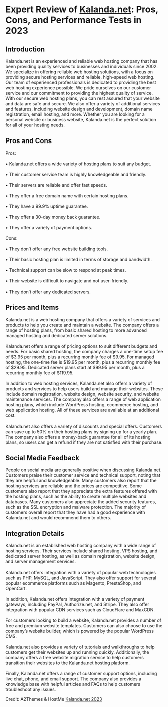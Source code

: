 <h1>Expert Review of <a href="https://a2themes.com/kalandanet-reviews">Kalanda.net</a>: Pros, Cons, and Performance Tests in 2023</h1>
<h2>Introduction</h2>
Kalanda.net is an experienced and reliable web hosting company that has been providing quality services to businesses and individuals since 2002. We specialize in offering reliable web hosting solutions, with a focus on providing secure hosting services and reliable, high-speed web hosting. Our team of experienced professionals is dedicated to providing the best web hosting experience possible. We pride ourselves on our customer service and our commitment to providing the highest quality of service. With our secure web hosting plans, you can rest assured that your website and data are safe and secure. We also offer a variety of additional services and features, including website design and development, domain name registration, email hosting, and more. Whether you are looking for a personal website or business website, Kalanda.net is the perfect solution for all of your hosting needs.
<h2>Pros and Cons</h2>
Pros:<br><br>• Kalanda.net offers a wide variety of hosting plans to suit any budget.<br><br>• Their customer service team is highly knowledgeable and friendly.<br><br>• Their servers are reliable and offer fast speeds.<br><br>• They offer a free domain name with certain hosting plans.<br><br>• They have a 99.9% uptime guarantee.<br><br>• They offer a 30-day money back guarantee.<br><br>• They offer a variety of payment options.<br><br>Cons:<br><br>• They don’t offer any free website building tools.<br><br>• Their basic hosting plan is limited in terms of storage and bandwidth.<br><br>• Technical support can be slow to respond at peak times.<br><br>• Their website is difficult to navigate and not user-friendly.<br><br>• They don’t offer any dedicated servers.
<h2>Prices and Items</h2>
Kalanda.net is a web hosting company that offers a variety of services and products to help you create and maintain a website. The company offers a range of hosting plans, from basic shared hosting to more advanced managed hosting and dedicated server solutions. <br><br>Kalanda.net offers a range of pricing options to suit different budgets and needs. For basic shared hosting, the company charges a one-time setup fee of $3.95 per month, plus a recurring monthly fee of $9.95. For managed hosting, the one-time fee is $19.95 per month, plus a recurring monthly fee of $29.95. Dedicated server plans start at $99.95 per month, plus a recurring monthly fee of $119.95. <br><br>In addition to web hosting services, Kalanda.net also offers a variety of products and services to help users build and manage their websites. These include domain registration, website design, website security, and website maintenance services. The company also offers a range of web application hosting plans, which include WordPress hosting, ecommerce hosting, and web application hosting. All of these services are available at an additional cost. <br><br>Kalanda.net also offers a variety of discounts and special offers. Customers can save up to 50% on their hosting plans by signing up for a yearly plan. The company also offers a money-back guarantee for all of its hosting plans, so users can get a refund if they are not satisfied with their purchase.
<h2>Social Media Feedback</h2>
People on social media are generally positive when discussing Kalanda.net. Customers praise their customer service and technical support, noting that they are helpful and knowledgeable. Many customers also report that the hosting services are reliable and the prices are competitive. Some customers also report that they appreciate the extra features offered with the hosting plans, such as the ability to create multiple websites and databases. Many customers also appreciate the added security features, such as the SSL encryption and malware protection. The majority of customers overall report that they have had a good experience with Kalanda.net and would recommend them to others.
<h2>Integration Details</h2>
Kalanda.net is an established web hosting company with a wide range of hosting services. Their services include shared hosting, VPS hosting, and dedicated server hosting, as well as domain registration, website design, and server management services.<br><br>Kalanda.net offers integration with a variety of popular web technologies such as PHP, MySQL, and JavaScript. They also offer support for several popular ecommerce platforms such as Magento, PrestaShop, and OpenCart.<br><br>In addition, Kalanda.net offers integration with a variety of payment gateways, including PayPal, Authorize.net, and Stripe. They also offer integration with popular CDN services such as CloudFlare and MaxCDN.<br><br>For customers looking to build a website, Kalanda.net provides a number of free and premium website templates. Customers can also choose to use the company’s website builder, which is powered by the popular WordPress CMS.<br><br>Kalanda.net also provides a variety of tutorials and walkthroughs to help customers get their websites up and running quickly. Additionally, the company offers a free website migration service to help customers transition their websites to the Kalanda.net hosting platform.<br><br>Finally, Kalanda.net offers a range of customer support options, including live chat, phone, and email support. The company also provides a knowledge base with helpful articles and FAQs to help customers troubleshoot any issues.
<p>Credit: A2Themes & HostMe <a href="https://a2themes.com/kalandanet-reviews">Kalanda.net 2023</a></p>
